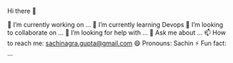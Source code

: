  Hi there 👋




 🔭 I’m currently working on ...
 🌱 I’m currently learning Devops
 👯 I’m looking to collaborate on ...
 🤔 I’m looking for help with ...
 💬 Ask me about ...
 📫 How to reach me: sachinagra.gupta@gmail.com
 😄 Pronouns: Sachin
 ⚡ Fun fact: ...

